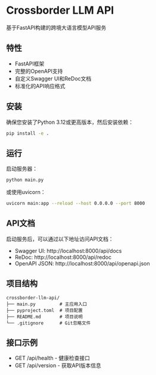 # Crossborder LLM API

基于FastAPI构建的跨境大语言模型API服务

## 特性

- FastAPI框架
- 完整的OpenAPI支持
- 自定义Swagger UI和ReDoc文档
- 标准化的API响应格式

## 安装

确保您安装了Python 3.12或更高版本，然后安装依赖：

```bash
pip install -e .
```

## 运行

启动服务器：

```bash
python main.py
```

或使用uvicorn：

```bash
uvicorn main:app --reload --host 0.0.0.0 --port 8000
```

## API文档

启动服务后，可以通过以下地址访问API文档：

- Swagger UI: http://localhost:8000/api/docs
- ReDoc: http://localhost:8000/api/redoc
- OpenAPI JSON: http://localhost:8000/api/openapi.json

## 项目结构

```
crossborder-llm-api/
├── main.py         # 主应用入口
├── pyproject.toml  # 项目配置
├── README.md       # 项目说明
└── .gitignore      # Git忽略文件
```

## 接口示例

- GET /api/health - 健康检查接口
- GET /api/version - 获取API版本信息
